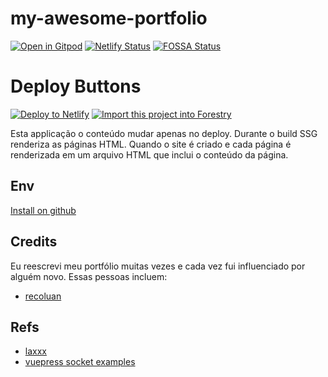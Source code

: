 # my-awesome-portfolio

[![Open in Gitpod](https://gitpod.io/button/open-in-gitpod.svg)](https://gitpod.io/#https://github.com/thomasgroch/my-awesome-portfolio/) [![Netlify Status](https://api.netlify.com/api/v1/badges/0e2b53bc-ab0e-4c27-a171-7ecc29f4ca67/deploy-status)](https://app.netlify.com/sites/asdasdtg/deploys) [![FOSSA Status](https://app.fossa.com/api/projects/git%2Bgitlab.com%2Fthomas.groch%2Fmy-awesome-portfolio.svg?type=shield)](https://app.fossa.com/projects/git%2Bgitlab.com%2Fthomas.groch%2Fmy-awesome-portfolio?ref=badge_shield)

# Deploy Buttons

[![Deploy to Netlify](https://www.netlify.com/img/deploy/button.svg)](https://app.netlify.com/start/deploy?repository=https://github.com/thomasgroch/my-awesome-portfolio) <a href="https://app.forestry.io/quick-start?repo=thomas&provider=gitlab&engine=vuepress">
    <img alt="Import this project into Forestry" src="https://assets.forestry.io/import-to-forestryK.svg" />
</a>


Esta applicação o conteúdo mudar apenas no deploy. Durante o build SSG renderiza as páginas HTML. Quando o site é criado e cada página é renderizada em um arquivo HTML que inclui o conteúdo da página.

## Env

[Install on github](https://github.com/settings/tokens/new?scopes=repo&description=My%20awesome%20portfolio)

## Credits

Eu reescrevi meu portfólio muitas vezes e cada vez fui influenciado por alguém novo. Essas pessoas incluem:

- [recoluan](https://github.com/recoluan)

## Refs

- [laxxx](https://github.com/alexfoxy/laxxx)
- [vuepress socket examples](https://vuepress-examples.netlify.com/)
